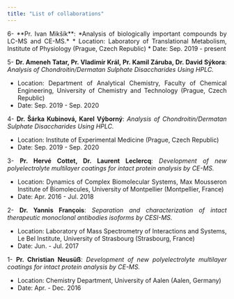 ```yaml
---
title: "List of collaborations"
---
```

<div style="text-align: justify">
6- **Pr. Ivan Mikšík**: *Analysis of biologically important compounds by LC-MS and CE-MS.*  
* Location: Laboratory of Translational Metabolism, Institute of Physiology (Prague, Czech Republic)  
* Date: Sep. 2019 - present  

5- **Dr. Ameneh Tatar, Pr. Vladimír Král, Pr. Kamil Záruba, Dr. David Sýkora**: *Analysis of Chondroitin/Dermatan Sulphate Disaccharides Using HPLC.*  
* Location: Department of Analytical Chemistry, Faculty of Chemical Engineering, University of Chemistry and Technology (Prague, Czech Republic)  
* Date: Sep. 2019 - Sep. 2020  

4- **Dr. Šárka Kubinová, Karel Výborný**: *Analysis of Chondroitin/Dermatan Sulphate Disaccharides Using HPLC.*  
* Location: Institute of Experimental Medicine (Prague, Czech Republic)  
* Date: Sep. 2019 - Sep. 2020  

3- **Pr. Hervé Cottet, Dr. Laurent Leclercq**: *Development of new polyelectrolyte multilayer coatings for intact protein analysis by CE-MS.*  
* Location: Dynamics of Complex Biomolecular Systems, Max Mousseron Institute of Biomolecules, University of Montpellier (Montpellier, France)  
* Date: Apr. 2016 - Jul. 2018  

2- **Dr. Yannis François**: *Separation and characterization of intact therapeutic monoclonal antibodies isoforms by CESI-MS.*  
* Location: Laboratory of Mass Spectrometry of Interactions and Systems, Le Bel Institute, University of Strasbourg (Strasbourg, France)  
* Date: Jun. - Jul. 2017  

1- **Pr. Christian Neusüß**:  *Development of new polyelectrolyte multilayer coatings for intact protein analysis by CE-MS.*  
* Location: Chemistry Department, University of Aalen (Aalen, Germany)
* Date: Apr. - Dec. 2016
</div>

